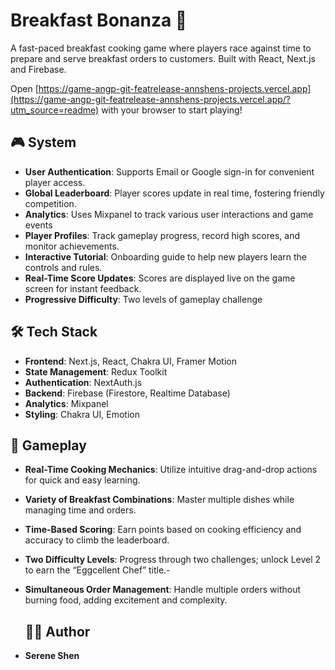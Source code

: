 # Breakfast Bonanza 🍳

A fast-paced breakfast cooking game where players race against time to prepare and serve breakfast orders to customers. Built with React, Next.js and Firebase.

Open [https://game-angp-git-featrelease-annshens-projects.vercel.app](https://game-angp-git-featrelease-annshens-projects.vercel.app/?utm_source=readme) with your browser to start playing!

## 🎮 System

- **User Authentication**: Supports Email or Google sign-in for convenient player access.
- **Global Leaderboard**: Player scores update in real time, fostering friendly competition.
- **Analytics**: Uses Mixpanel to track various user interactions and game events
- **Player Profiles**: Track gameplay progress, record high scores, and monitor achievements.
- **Interactive Tutorial**: Onboarding guide to help new players learn the controls and rules.
- **Real-Time Score Updates**: Scores are displayed live on the game screen for instant feedback.
- **Progressive Difficulty**: Two levels of gameplay challenge

## 🛠️ Tech Stack

- **Frontend**: Next.js, React, Chakra UI, Framer Motion
- **State Management**: Redux Toolkit
- **Authentication**: NextAuth.js
- **Backend**: Firebase (Firestore, Realtime Database)
- **Analytics**: Mixpanel
- **Styling**: Chakra UI, Emotion
  
## 🎯 Gameplay

- **Real-Time Cooking Mechanics**: Utilize intuitive drag-and-drop actions for quick and easy learning.
- **Variety of Breakfast Combinations**: Master multiple dishes while managing time and orders.
- **Time-Based Scoring**: Earn points based on cooking efficiency and accuracy to climb the leaderboard.
- **Two Difficulty Levels**: Progress through two challenges; unlock Level 2 to earn the “Eggcellent Chef” title.-
- **Simultaneous Order Management**: Handle multiple orders without burning food, adding excitement and complexity.

  ## 👩‍💻 Author

- **Serene Shen**
